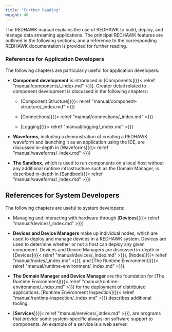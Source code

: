 ```yaml
---
title: "Further Reading"
weight: 40
---
```


The REDHAWK manual explains the use of REDHAWK to build, deploy, and manage data streaming applications. The principal REDHAWK features are outlined in the following sections, and a reference to the corresponding REDHAWK documentation is provided for further reading.

### References for Application Developers

The following chapters are particularly useful for application developers:

  - **Component development** is introduced in [Components]({{< relref "manual/components/_index.md" >}}). Greater detail related to component development is discussed in the following chapters:

      - [Component Structure]({{< relref "manual/component-structure/_index.md" >}})

      - [Connections]({{< relref "manual/connections/_index.md" >}})

      - [Logging]({{< relref "manual/logging/_index.md" >}})

  - **Waveforms**, including a demonstration of creating a REDHAWK waveform and launching it as an application using the IDE, are discussed in-depth in [Waveforms]({{< relref "manual/waveforms/_index.md" >}})

  - **The Sandbox**, which is used to run components on a local host without any additional runtime infrastructure such as the Domain Manager, is described in-depth in [Sandbox]({{< relref "manual/waveforms/_index.md" >}})

## References for System Developers

The following chapters are useful to system developers:

  - Managing and interacting with hardware through [**Devices**]({{< relref "manual/devices/_index.md" >}})

  - **Devices and Device Managers** make up individual nodes, which are used to deploy and manage devices in a REDHAWK system. Devices are used to determine whether or not a host can deploy any given component. Devices and Device Managers are discussed in-depth in [Devices]({{< relref "manual/devices/_index.md" >}}), [Nodes]({{< relref "manual/nodes/_index.md" >}}), and [The Runtime Environment]({{< relref "manual/runtime-environment/_index.md" >}}).

  - **The Domain Manager and Device Manager** are the foundation for [The Runtime Environment]({{< relref "manual/runtime-environment/_index.md" >}}) for the deployment of distributed applications. [Runtime Environment Inspection]({{< relref "manual/runtime-inspection/_index.md" >}}) describes additional tooling.

  - [**Services**]({{< relref "manual/services/_index.md" >}}), are programs that provide some system-specific always-on software support to components. An example of a service is a web server.
